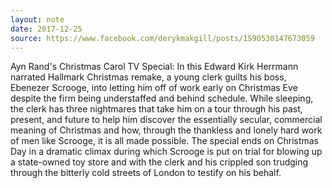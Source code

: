 ```yaml
---
layout: note
date: 2017-12-25
source: https://www.facebook.com/derykmakgill/posts/1590530147673059
---
```


Ayn Rand's Christmas Carol TV Special: In this Edward Kirk Herrmann narrated Hallmark Christmas remake, a young clerk guilts his boss, Ebenezer Scrooge, into letting him off of work early on Christmas Eve despite the firm being understaffed and behind schedule.
While sleeping, the clerk has three nightmares that take him on a tour through his past, present, and future to help him discover the essentially secular, commercial meaning of Christmas and how, through the thankless and lonely hard work of men like Scrooge, it is all made possible.
The special ends on Christmas Day in a dramatic climax during which Scrooge is put on trial for blowing up a state-owned toy store and with the clerk and his crippled son trudging through the bitterly cold streets of London to testify on his behalf.
